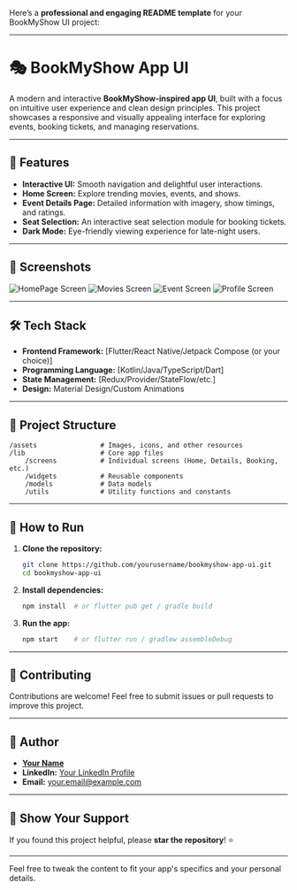 Here’s a **professional and engaging README template** for your BookMyShow UI project:

---

# 🎭 BookMyShow App UI

A modern and interactive **BookMyShow-inspired app UI**, built with a focus on intuitive user experience and clean design principles. This project showcases a responsive and visually appealing interface for exploring events, booking tickets, and managing reservations.

---

## 🚀 Features

- **Interactive UI:** Smooth navigation and delightful user interactions.
- **Home Screen:** Explore trending movies, events, and shows.
- **Event Details Page:** Detailed information with imagery, show timings, and ratings.
- **Seat Selection:** An interactive seat selection module for booking tickets.
- **Dark Mode:** Eye-friendly viewing experience for late-night users.

---

## 📸 Screenshots
![HomePage Screen](https://raw.githubusercontent.com/Sakshi-2508/BookMyShowApp-UI/refs/heads/master/screenshot/1.png)
![Movies Screen](https://raw.githubusercontent.com/Sakshi-2508/BookMyShowApp-UI/refs/heads/master/screenshot/1.png)
![Event Screen](https://raw.githubusercontent.com/Sakshi-2508/BookMyShowApp-UI/refs/heads/master/screenshot/1.png)
![Profile Screen](https://raw.githubusercontent.com/Sakshi-2508/BookMyShowApp-UI/refs/heads/master/screenshot/1.png)

---

## 🛠️ Tech Stack

- **Frontend Framework:** [Flutter/React Native/Jetpack Compose (or your choice)]
- **Programming Language:** [Kotlin/Java/TypeScript/Dart]
- **State Management:** [Redux/Provider/StateFlow/etc.]
- **Design:** Material Design/Custom Animations

---

## 📂 Project Structure

```
/assets                # Images, icons, and other resources  
/lib                   # Core app files  
    /screens           # Individual screens (Home, Details, Booking, etc.)  
    /widgets           # Reusable components  
    /models            # Data models  
    /utils             # Utility functions and constants  
```

---

## 📖 How to Run

1. **Clone the repository:**
   ```bash  
   git clone https://github.com/yourusername/bookmyshow-app-ui.git  
   cd bookmyshow-app-ui  
   ```  

2. **Install dependencies:**
   ```bash  
   npm install  # or flutter pub get / gradle build  
   ```  

3. **Run the app:**
   ```bash  
   npm start    # or flutter run / gradlew assembleDebug  
   ```  

---

## 🤝 Contributing

Contributions are welcome! Feel free to submit issues or pull requests to improve this project.

---

## 👤 Author

- **[Your Name](https://github.com/yourusername)**
- **LinkedIn:** [Your LinkedIn Profile](https://linkedin.com/in/yourprofile)
- **Email:** your.email@example.com

---

## 🌟 Show Your Support

If you found this project helpful, please **star the repository**! ⭐

---

Feel free to tweak the content to fit your app's specifics and your personal details.